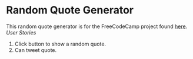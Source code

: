 # Random Quote Generator #
This random quote generator is for the FreeCodeCamp project found [here](http://www.freecodecamp.com/challenges/build-a-random-quote-machine).
*User Stories*

1. Click button to show a random quote.
2. Can tweet quote.